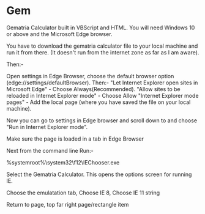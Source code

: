 # Gem
Gematria Calculator built in VBScript and HTML.
You will need Windows 10 or above and the Microsoft Edge browser.

You have to download the gematria calculator file to your local machine and run it from there.
(It doesn't run from the internet zone as far as I am aware).

Then:-

Open settings in Edge Browser,  choose the default browser option (edge://settings/defaultBrowser).
Then:- 
"Let Internet Explorer open sites in Microsoft Edge" -  Choose Always(Recommended).
"Allow sites to be reloaded in Internet Explorer mode" - Choose Allow
"Internet Explorer mode pages" - Add the local page (where you have saved the file on your local machine).

Now you can go to settings in Edge browser and scroll down to and choose  "Run in Internet Explorer mode". 

Make sure the page is loaded in a tab in Edge Browser

Next from the command line
Run:-

%systemroot%\system32\f12\IEChooser.exe

Select the Gematria Calculator. This opens the options screen for running IE.

Choose the emulatation tab, 
Choose IE 8, 
Choose IE 11 string 

Return to page, top far right page/rectangle item
